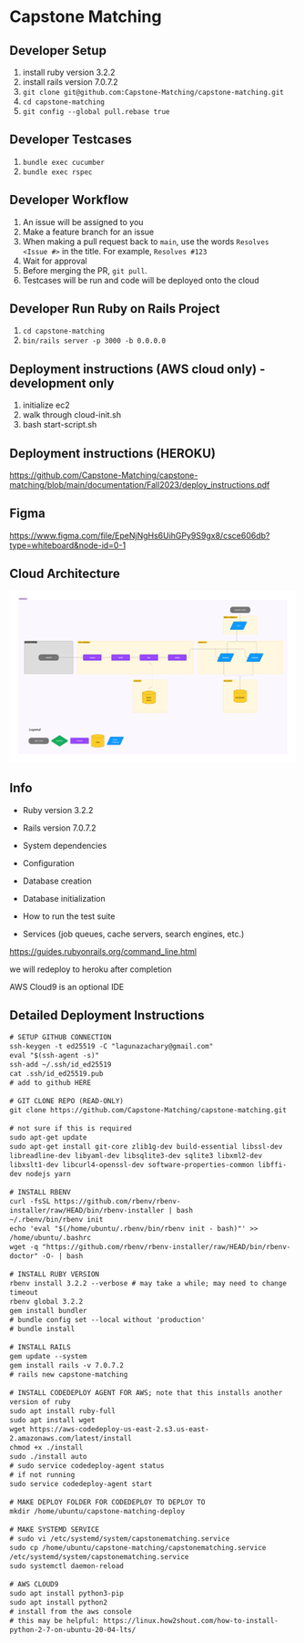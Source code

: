 # Capstone Matching

## Developer Setup
1. install ruby version 3.2.2
2. install rails version 7.0.7.2
3. ```git clone git@github.com:Capstone-Matching/capstone-matching.git```
4. ```cd capstone-matching```
5. ```git config --global pull.rebase true```

## Developer Testcases
1. ```bundle exec cucumber```
1. ```bundle exec rspec```

## Developer Workflow
1. An issue will be assigned to you
2. Make a feature branch for an issue
3. When making a pull request back to ```main```, use the words ```Resolves <Issue #>``` in the title. For example, ```Resolves #123```
4. Wait for approval
5. Before merging the PR, ```git pull```.
6. Testcases will be run and code will be deployed onto the cloud

## Developer Run Ruby on Rails Project
1. ```cd capstone-matching```
2. ```bin/rails server -p 3000 -b 0.0.0.0```

## Deployment instructions (AWS cloud only) - development only
1. initialize ec2
2. walk through cloud-init.sh
3. bash start-script.sh

## Deployment instructions (HEROKU)
https://github.com/Capstone-Matching/capstone-matching/blob/main/documentation/Fall2023/deploy_instructions.pdf

## Figma
https://www.figma.com/file/EpeNjNgHs6UihGPy9S9gx8/csce606db?type=whiteboard&node-id=0-1

## Cloud Architecture
![Alt text](.cloud/capstone-matching-cloud.png)


## Info
* Ruby version
3.2.2

* Rails version
7.0.7.2

* System dependencies

* Configuration

* Database creation

* Database initialization

* How to run the test suite

* Services (job queues, cache servers, search engines, etc.)

https://guides.rubyonrails.org/command_line.html

we will redeploy to heroku after completion

AWS Cloud9 is an optional IDE

## Detailed Deployment Instructions
```
# SETUP GITHUB CONNECTION
ssh-keygen -t ed25519 -C "lagunazachary@gmail.com"
eval "$(ssh-agent -s)"
ssh-add ~/.ssh/id_ed25519
cat .ssh/id_ed25519.pub 
# add to github HERE

# GIT CLONE REPO (READ-ONLY)
git clone https://github.com/Capstone-Matching/capstone-matching.git

# not sure if this is required
sudo apt-get update 
sudo apt-get install git-core zlib1g-dev build-essential libssl-dev libreadline-dev libyaml-dev libsqlite3-dev sqlite3 libxml2-dev libxslt1-dev libcurl4-openssl-dev software-properties-common libffi-dev nodejs yarn

# INSTALL RBENV
curl -fsSL https://github.com/rbenv/rbenv-installer/raw/HEAD/bin/rbenv-installer | bash
~/.rbenv/bin/rbenv init
echo 'eval "$(/home/ubuntu/.rbenv/bin/rbenv init - bash)"' >> /home/ubuntu/.bashrc
wget -q "https://github.com/rbenv/rbenv-installer/raw/HEAD/bin/rbenv-doctor" -O- | bash

# INSTALL RUBY VERSION
rbenv install 3.2.2 --verbose # may take a while; may need to change timeout
rbenv global 3.2.2
gem install bundler
# bundle config set --local without 'production'
# bundle install

# INSTALL RAILS
gem update --system
gem install rails -v 7.0.7.2
# rails new capstone-matching

# INSTALL CODEDEPLOY AGENT FOR AWS; note that this installs another version of ruby
sudo apt install ruby-full
sudo apt install wget
wget https://aws-codedeploy-us-east-2.s3.us-east-2.amazonaws.com/latest/install
chmod +x ./install
sudo ./install auto
# sudo service codedeploy-agent status
# if not running
sudo service codedeploy-agent start

# MAKE DEPLOY FOLDER FOR CODEDEPLOY TO DEPLOY TO
mkdir /home/ubuntu/capstone-matching-deploy

# MAKE SYSTEMD SERVICE
# sudo vi /etc/systemd/system/capstonematching.service
sudo cp /home/ubuntu/capstone-matching/capstonematching.service /etc/systemd/system/capstonematching.service
sudo systemctl daemon-reload

# AWS CLOUD9
sudo apt install python3-pip
sudo apt install python2
# install from the aws console
# this may be helpful: https://linux.how2shout.com/how-to-install-python-2-7-on-ubuntu-20-04-lts/

```
